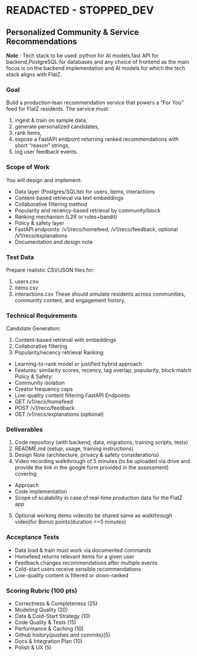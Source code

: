 # READACTED - STOPPED_DEV
## Personalized Community & Service Recommendations


***Note*** : Tech stack to be used: python for AI models,fast API for backend,PostgreSQL
for databases and any choice of frontend as the main focus is on the backend
implementation and AI models for which the tech stack aligns with FlatZ.

### Goal
Build a production‑lean recommendation service that powers a “For You” feed for FlatZ
residents. The service must:
1) ingest & train on sample data,
2) generate personalized candidates,
3) rank items,
4) expose a FastAPI endpoint returning ranked recommendations with short “reason”
strings,
5) log user feedback events.

### Scope of Work
You will design and implement:
- Data layer (Postgres/SQLite) for users, items, interactions
- Content-based retrieval via text embeddings
- Collaborative filtering method
- Popularity and recency-based retrieval by community/block
- Ranking mechanism (L2R or rules+bandit)
- Policy & safety layer
- FastAPI endpoints: /v1/reco/homefeed, /v1/reco/feedback, optional
/v1/reco/explanations
- Documentation and design note
### Test Data
Prepare realistic CSV/JSON files for:
1) users.csv
2) items.csv
3) interactions.csv
These should simulate residents across communities, community content, and engagement
history.
### Technical Requirements
Candidate Generation:
1. Content-based retrieval with embeddings
2. Collaborative filtering
3. Popularity/recency retrieval
Ranking:
- Learning-to-rank model or justified hybrid approach
- Features: similarity scores, recency, tag overlap, popularity, block match
Policy & Safety:
- Community isolation
- Creator frequency caps
- Low-quality content filtering
FastAPI Endpoints:
- GET /v1/reco/homefeed
- POST /v1/reco/feedback
- GET /v1/reco/explanations (optional)
### Deliverables
1) Code repository (with backend, data, migrations, training scripts, tests)
2) README.md (setup, usage, training instructions)
3) Design Note (architecture, privacy & safety considerations)
4) Video recording walkthrough of 5 minutes (to be uploaded via drive and provide the link
in the google form provided in the assessment) covering:
 - Approach
 - Code implementation
 - Scope of scalability in case of real-time production data for the FlatZ app
5) Optional working demo video(to be shared same as walkthrough video)for Bonus
points(duration <=5 minutes)
### Acceptance Tests
- Data load & train must work via documented commands
- Homefeed returns relevant items for a given user
- Feedback changes recommendations after multiple events
- Cold-start users receive sensible recommendations
- Low-quality content is filtered or down-ranked
### Scoring Rubric (100 pts)
- Correctness & Completeness (25)
- Modeling Quality (20)
- Data & Cold-Start Strategy (10)
- Code Quality & Tests (15)
- Performance & Caching (10)
- Github history(pushes and commits)(5)
- Docs & Integration Plan (10)
- Polish & UX (5)
